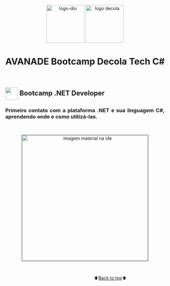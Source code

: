 <a name="back-to-top"></a>

 <p align="center">
    <img height="120px" src="https://github.com/marcosbarker/starting.net/blob/main/assets/logo_dio.png" alt="logo-dio">
    <img height="120px" src="/assets/logoDecola.jpg" alt="logo decola">
    </p>

<h1 align="center">AVANADE Bootcamp Decola Tech C#</h1>

<br/>

## <img  height="40px" align="center" src="https://slackmojis.com/emojis/12254-stockrocket/download"> Bootcamp .NET Developer

<h3 align="justify">Primeiro contato com a plataforma .NET e sua linguagem C#, aprendendo onde e como utilizá-las.</h3>
   
<br/>

<p align="center">
    <a href="">
        <img height="400px" src="https://github.com/marcosbarker/starting.net/blob/main/assets/img_exerc.jpg" alt="imagem material na ide">
    </a>
        </p>

<br/>


&emsp;&emsp;&emsp;&emsp;&emsp;&emsp;&emsp;&emsp;&emsp;&emsp;&emsp;&emsp;&emsp;&emsp;&emsp;&emsp;&emsp;&emsp;&emsp;&emsp;⬆️[Back to top](#back-to-top)⬆️ 

